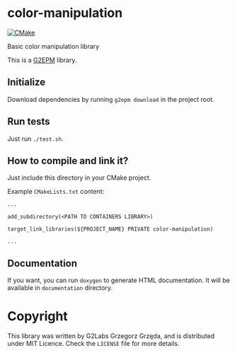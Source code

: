 # color-manipulation
[![CMake](https://github.com/grzegorz-grzeda/color-manipulation/actions/workflows/cmake.yml/badge.svg)](https://github.com/grzegorz-grzeda/color-manipulation/actions/workflows/cmake.yml)

Basic color manipulation library

This is a [G2EPM](https://github.com/grzegorz-grzeda/g2epm) library.

## Initialize
Download dependencies by running `g2epm download` in the project root.

## Run tests
Just run `./test.sh`.

## How to compile and link it?

Just include this directory in your CMake project.

Example `CMakeLists.txt` content:
```
...

add_subdirectory(<PATH TO CONTAINERS LIBRARY>)

target_link_libraries(${PROJECT_NAME} PRIVATE color-manipulation)

...
```

## Documentation
If you want, you can run `doxygen` to generate HTML documentation. It will be available in `documentation` 
directory.


# Copyright
This library was written by G2Labs Grzegorz Grzęda, and is distributed under MIT Licence. Check the `LICENSE` file for
more details.